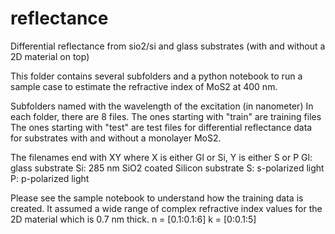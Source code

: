 # reflectance
Differential reflectance from sio2/si and glass substrates (with and without a 2D material on top)

This folder contains several subfolders and a python notebook to run a sample case to estimate the refractive index of MoS2 at 400 nm.

Subfolders named with the wavelength of the excitation (in nanometer)
In each folder, there are 8 files.
The ones starting with "train" are training files
The ones starting with "test" are test files for differential reflectance data for substrates with and without a monolayer MoS2.

The filenames end with XY where X is either Gl or Si, Y is either S or P
Gl: glass substrate
Si: 285 nm SiO2 coated Silicon substrate
S: s-polarized light
P: p-polarized light

Please see the sample notebook to understand how the training data is created.
It assumed a wide range of complex refractive index values for the 2D material which is 0.7 nm thick.
n = [0.1:0.1:6]
k = [0:0.1:5]
